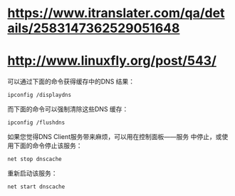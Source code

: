 # https://www.itranslater.com/qa/details/2583147362529051648
# http://www.linuxfly.org/post/543/


可以通过下面的命令获得缓存中的DNS 结果：
```
ipconfig /displaydns
```
而下面的命令可以强制清除这些DNS 缓存：

```
ipconfig /flushdns
```
如果您觉得DNS Client服务带来麻烦，可以用在控制面板——服务 中停止，或使用下面的命令停止该服务：
```
net stop dnscache
```
重新启动该服务：
```
net start dnscache
```
